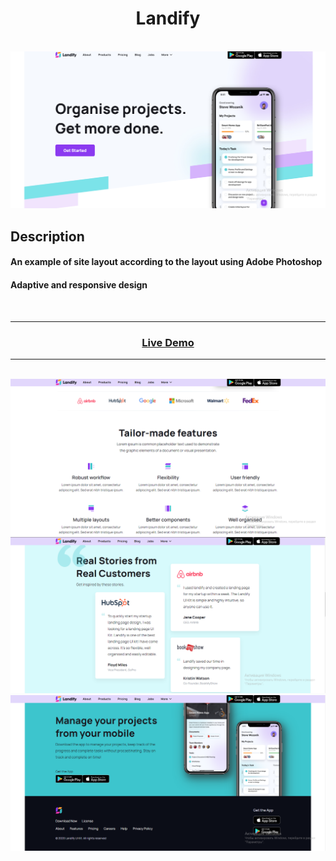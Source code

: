 <h1 align="center">Landify</h1>

</br>

<img src="./readme_assets/1.png">

</br>

## Description

#### An example of site layout according to the layout using Adobe Photoshop 
#### Adaptive and responsive design

</br>

---

### <p align="center"><a  href="https://guryanov-junior.github.io/Landify/">Live Demo</a></p>

---

</br>

<img src="./readme_assets/2.png">

</br>

<img src="./readme_assets/3.png">

</br>

<img src="./readme_assets/4.png">

</br>
